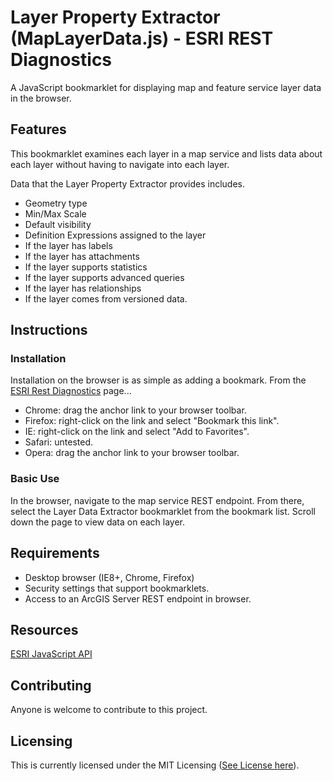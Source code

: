 # Layer Property Extractor (MapLayerData.js) - ESRI REST Diagnostics

A JavaScript bookmarklet for displaying map and feature service layer data in the browser.

## Features

This bookmarklet examines each layer in a map service and lists data about each layer without having to navigate into each layer.

Data that the Layer Property Extractor provides includes.

- Geometry type
- Min/Max Scale
- Default visibility
- Definition Expressions assigned to the layer
- If the layer has labels
- If the layer has attachments
- If the layer supports statistics
- If the layer supports advanced queries
- If the layer has relationships
- If the layer comes from versioned data.

## Instructions

### Installation

Installation on the browser is as simple as adding a bookmark. From the [ESRI Rest Diagnostics](http://raykendo.github.io/ESRI_REST_Diagnostics/) page...

- Chrome: drag the anchor link to your browser toolbar.
- Firefox: right-click on the link and select "Bookmark this link".
- IE: right-click on the link and select "Add to Favorites".
- Safari: untested.
- Opera: drag the anchor link to your browser toolbar. 

### Basic Use

In the browser, navigate to the map service REST endpoint. From there, select the Layer Data Extractor bookmarklet from the bookmark list. Scroll down the page to view data on each layer.

## Requirements

- Desktop browser (IE8+, Chrome, Firefox)
- Security settings that support bookmarklets.
- Access to an ArcGIS Server REST endpoint in browser.

## Resources

[ESRI JavaScript API](https://developers.arcgis.com/javascript/index.html)

## Contributing

Anyone is welcome to contribute to this project.

## Licensing

This is currently licensed under the MIT Licensing ([See License here](https://github.com/raykendo/ESRI_REST_Diagnostics/blob/master/LICENSE)).
